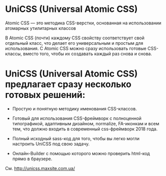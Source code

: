 UniCSS (Universal Atomic CSS) 
===========

Atomic CSS — это методика CSS-верстки, основанная на использовании атомарных утилитарных классов


В Atomic СSS (почти) каждому СSS свойству соответствует свой отдельный класс, что делает его универсальным и простым для использования. С Atomic CSS можно сразу использовать готовые CSS-классы, вместо того, чтобы их создавать каждый раз снова и снова.


UniCSS (Universal Atomic CSS) предлагает сразу несколько готовых решений:
===========

* Простую и понятную методику именования CSS-классов.
* Готовый для использования CSS-фреймворк с полноценной типографикой, адаптивным дизайном, normalize, FA-иконкам и всем тем, что должно входить в современный css-фреймворк 2018 года.
* Полный исходный sass-код для того, чтобы вы легко могли настроить UniCSS под свою задачу.
	
* Онлайн-Builder с помощью которого можно проверить html-код прямо в браузере.

См. http://unicss.maxsite.com.ua/
